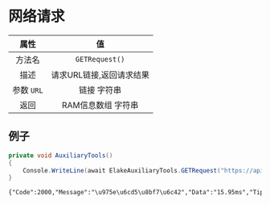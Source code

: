 # 网络请求

|    属性    |            值            |
| :--------: | :----------------------: |
|   方法名   |      `GETRequest()`      |
|    描述    | 请求URL链接,返回请求结果 |
| 参数 `URL` |       链接 字符串        |
|    返回    |    RAM信息数组 字符串    |

## 例子

<!-- tabs:start -->

<!-- tab:代码 -->

```C#
private void AuxiliaryTools()
{
    Console.WriteLine(await ElakeAuxiliaryTools.GETRequest("https://api.elake.top/"));
}
```

<!-- tab:返回 -->

```
{"Code":2000,"Message":"\u975e\u6cd5\u8bf7\u6c42","Data":"15.95ms","Tips":"API\u63a5\u53e3\u7531\u6d31\u6d77\u5de5\u4f5c\u5ba4(https:\/\/www.elake.top)\u514d\u8d39\u63d0\u4f9b","Version":"3.1.6","Timestamp":1725799399}
```

<!-- tabs:end -->
